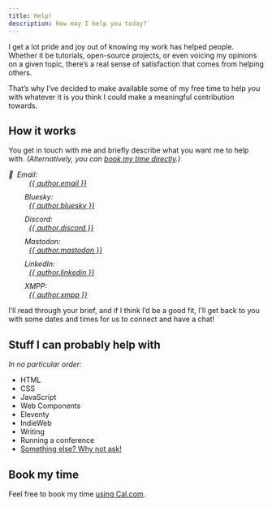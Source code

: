 ```yaml
---
title: Help!
description: How may I help you today?
---
```


I get a lot pride and joy out of knowing my work has helped people. Whether it be tutorials, open-source projects, or even voicing my opinions on a given topic, there’s a real sense of satisfaction that comes from helping others.

That’s why I’ve decided to make available some of my free time to help *you* with whatever it is you think I could make a meaningful contribution towards.

<h2 id="how">How it works</h2>

You get in touch with me and briefly describe what you want me to help with. *(Alternatively, you can [book my time directly](#calendar).)*

<address>
    <dl>
        <dt><c-emoji style="margin-inline-end: 1ex;">📧</c-emoji>Email:</dt>
        <dd><a href="mailto:{{ author.email }}" class=" [ canada ] ">{{ author.email }}</a></dd>
        <dt><c-emoji><svg width="24" height="24" aria-hidden="true" focusable="false" style="margin-inline-end: 1ex;"><use href="#svg--bluesky"></use></svg></c-emoji>Bluesky:</dt>
        <dd><a href="https://bsky.app/profile/{{ author.bluesky }}" class=" [ canada ] " title="{{ author.name }} on Bluesky">{{ author.bluesky }}</a></dd>
        <dt><c-emoji><svg width="24" height="24" aria-hidden="true" focusable="false" style="margin-inline-end: 1ex;"><use href="#svg--discord"></use></svg></c-emoji>Discord:</dt>
        <dd><a href="https://discordapp.com/users/{{ author.discord_id }}" class=" [ canada ] " title="{{ author.name }} on Discord">{{ author.discord }}</a></dd>
        <dt><c-emoji><svg width="24" height="24" aria-hidden="true" focusable="false" style="margin-inline-end: 1ex;"><use href="#svg--mastodon"></use></svg></c-emoji>Mastodon:</dt>
        <dd><a href="https://{{ author.mastodon_domain }}/@{{ author.mastodon.split('@')[1] }}" class=" [ canada ] " title="{{ author.name }} on Mastodon">{{ author.mastodon }}</a></dd>
        <dt><c-emoji><svg width="24" height="24" aria-hidden="true" focusable="false" style="margin-inline-end: 1ex;"><use href="#svg--linkedin"></use></svg></c-emoji>LinkedIn:</dt>
        <dd><a href="https://www.linkedin.com/in/{{ author.linkedin }}" class=" [ canada ] " title="{{ author.name }} on LinkedIn">{{ author.linkedin }}</a></dd>
        <dt><c-emoji><svg width="24" height="24" aria-hidden="true" focusable="false" style="margin-inline-end: 1ex;"><use href="#svg--xmpp"></use></svg></c-emoji>XMPP:</dt>
        <dd><a href="xmpp:{{ author.xmpp }}" class=" [ canada ] " title="{{ author.name }} on XMPP">{{ author.xmpp }}</a></dd>
    </dl>
</address>

I’ll read through your brief, and if I think I’d be a good fit, I’ll get back to you with some dates and times for us to connect and have a chat!

<h2 id="what">Stuff I can probably help with</h2>

*In no particular order:*

- HTML
- CSS
- JavaScript
- Web Components
- Eleventy
- IndieWeb
- Writing
- Running a conference
- [Something else? Why not ask!](#how)

<h2 id="calendar">Book my time</h2>

Feel free to book my time <a href="https://cal.com/chrisburnell" rel="external noopener">using Cal.com</a>.

<is-land on:visible>
    <div id="cal-embed" style="overflow: scroll;"></div>
    <script>{% include '../../js/imports/cal-embed.js' %}</script>
</is-land>
